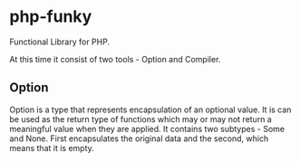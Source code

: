 # php-funky
Functional Library for PHP.

At this time it consist of two tools - Option and Compiler.

## Option
Option is a type that represents encapsulation of an optional value. It is can be used as the return type of functions which may or may not return a meaningful value when they are applied.
It contains two subtypes - Some and None. First encapsulates the original data and the second, which means that it is empty. 

